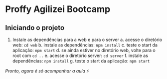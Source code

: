 # Proffy Agilizei Bootcamp

## Iniciando o projeto

1. Instale as dependências para a web e para o server
  a. acesse o diretório web: `cd web`
  b. instale as dependências: `npm install`
  c. teste o start da aplicação: `npm start`
  d. se ainda estiver no diretório web, volte para o root com `cd ..`
  e. acesse o diretório server: `cd server`
  f. instale as dependências: `npm install`
  g. teste o start da aplicação: `npm start`

*Pronto, agora é só acompanhar a aula* ⚡️
